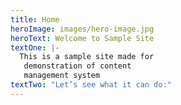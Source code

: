 ```yaml
---
title: Home
heroImage: images/hero-image.jpg
heroText: Welcome to Sample Site
textOne: |-
  This is a sample site made for
   demonstration of content
   management system
textTwo: "Let’s see what it can do:"
---
```

